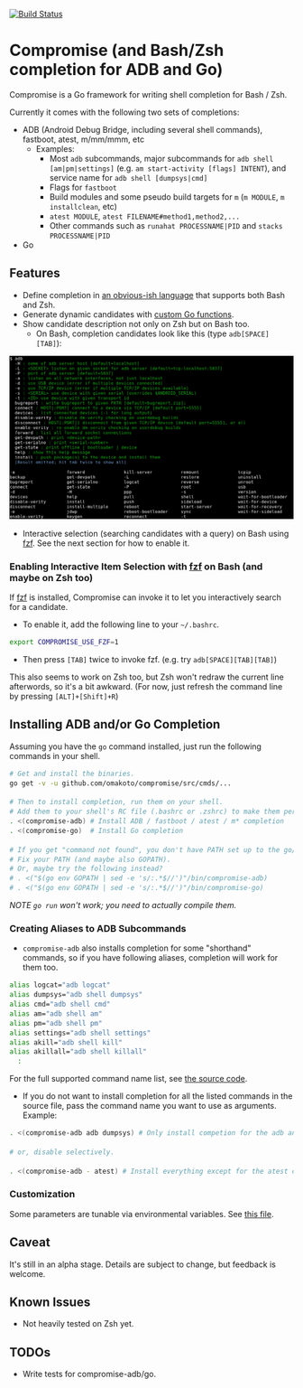 [![Build Status](https://travis-ci.org/omakoto/compromise.svg?branch=master)](https://travis-ci.org/omakoto/compromise)
# Compromise (and Bash/Zsh completion for ADB and Go)

Compromise is a Go framework for writing shell completion for Bash / Zsh.

Currently it comes with the following two sets of completions:

 - ADB (Android Debug Bridge, including several shell commands), fastboot, atest, m/mm/mmm, etc
    - Examples:
        - Most `adb` subcommands, major subcommands for `adb shell [am|pm|settings]`
         (e.g. `am start-activity [flags] INTENT`), and service name for `adb shell [dumpsys|cmd]`
        - Flags for `fastboot` 
        - Build modules and some pseudo build targets for `m` (`m MODULE`, `m installclean`, etc)
        - `atest MODULE`, `atest FILENAME#method1,method2,...`
        - Other commands such as `runahat PROCESSNAME|PID` and `stacks PROCESSNAME|PID`
 - Go

## Features

 - Define completion in [an obvious-ish language](src/cmds/compromise-go/go.go) that supports both Bash and Zsh.
 - Generate dynamic candidates with [custom Go functions](src/cmds/compromise-adb/adb.go).
 - Show candidate description not only on Zsh but on Bash too.
   - On Bash, completion candidates look like this (type `adb[SPACE][TAB]`):
 <img src="https://raw.githubusercontent.com/omakoto/compromise/master/img/compromise-adb.png" width=600>

 - Interactive selection (searching candidates with a query) on Bash using [fzf](https://github.com/junegunn/fzf).
   See the next section for how to enable it.

### Enabling Interactive Item Selection with [fzf](https://github.com/junegunn/fzf) on Bash (and maybe on Zsh too)

If [fzf](https://github.com/junegunn/fzf) is installed, Compromise can invoke it to let you
interactively search for a candidate.

 - To enable it, add the following line to your `~/.bashrc`.
```bash
export COMPROMISE_USE_FZF=1 
```
 - Then press `[TAB]` twice to invoke fzf. (e.g. try `adb[SPACE][TAB][TAB]`)

This also seems to work on Zsh too, but Zsh won't redraw the current line afterwords,
so it's a bit awkward. (For now, just refresh the command line by pressing `[ALT]+[Shift]+R`)
 
  
## Installing ADB and/or Go Completion

Assuming you have the `go` command installed, just run the following commands in your shell.
```bash
# Get and install the binaries.
go get -v -u github.com/omakoto/compromise/src/cmds/...

# Then to install completion, run them on your shell.
# Add them to your shell's RC file (.bashrc or .zshrc) to make them persistent.
. <(compromise-adb) # Install ADB / fastboot / atest / m* completion
. <(compromise-go)  # Install Go completion

# If you get "command not found", you don't have PATH set up to the go/bin directory.
# Fix your PATH (and maybe also GOPATH).
# Or, maybe try the following instead?
# . <("$(go env GOPATH | sed -e 's/:.*$//')"/bin/compromise-adb)
# . <("$(go env GOPATH | sed -e 's/:.*$//')"/bin/compromise-go)

```
 
 *NOTE `go run` won't work; you need to actually compile them.*
 
### Creating Aliases to ADB Subcommands
 - `compromise-adb` also installs completion for some "shorthand" commands,
so if you have following aliases, completion will work for them too.

```bash
alias logcat="adb logcat"
alias dumpsys="adb shell dumpsys"
alias cmd="adb shell cmd"
alias am="adb shell am"
alias pm="adb shell pm"
alias settings="adb shell settings"
alias akill="adb shell kill"
alias akillall="adb shell killall"
  :
```  
For the full supported command name list, see [the source code](src/cmds/compromise-adb/adb.go).
 
 - If you do not want to install completion for all the listed commands
   in the source file, pass the command name you want to use as arguments. Example: 

```bash
. <(compromise-adb adb dumpsys) # Only install competion for the adb and dumpsys commands.  

# or, disable selectively.

. <(compromise-adb - atest) # Install everything except for the atest completion.  
```

### Customization

Some parameters are tunable via environmental variables.
See [this file](src/compromise/compenv/compenv.go).


## Caveat

 It's still in an alpha stage. Details are subject to change, but feedback is welcome.

## Known Issues

 - Not heavily tested on Zsh yet.

## TODOs
 - Write tests for compromise-adb/go.
 
